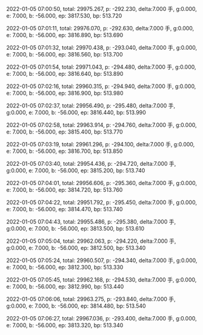 2022-01-05 07:00:50, total: 29975.267, p: -292.230, delta:7.000 手, g:0.000, e: 7.000, b: -56.000, ep: 3817.530, bp: 513.720

2022-01-05 07:01:11, total: 29976.070, p: -292.630, delta:7.000 手, g:0.000, e: 7.000, b: -56.000, ep: 3816.890, bp: 513.690

2022-01-05 07:01:32, total: 29970.438, p: -293.040, delta:7.000 手, g:0.000, e: 7.000, b: -56.000, ep: 3816.560, bp: 513.700

2022-01-05 07:01:54, total: 29971.043, p: -294.480, delta:7.000 手, g:0.000, e: 7.000, b: -56.000, ep: 3816.640, bp: 513.890

2022-01-05 07:02:16, total: 29960.315, p: -294.940, delta:7.000 手, g:0.000, e: 7.000, b: -56.000, ep: 3816.900, bp: 513.980

2022-01-05 07:02:37, total: 29956.490, p: -295.480, delta:7.000 手, g:0.000, e: 7.000, b: -56.000, ep: 3816.440, bp: 513.990

2022-01-05 07:02:58, total: 29963.914, p: -294.760, delta:7.000 手, g:0.000, e: 7.000, b: -56.000, ep: 3815.400, bp: 513.770

2022-01-05 07:03:19, total: 29961.296, p: -294.100, delta:7.000 手, g:0.000, e: 7.000, b: -56.000, ep: 3816.700, bp: 513.850

2022-01-05 07:03:40, total: 29954.436, p: -294.720, delta:7.000 手, g:0.000, e: 7.000, b: -56.000, ep: 3815.200, bp: 513.740

2022-01-05 07:04:01, total: 29956.606, p: -295.360, delta:7.000 手, g:0.000, e: 7.000, b: -56.000, ep: 3814.720, bp: 513.760

2022-01-05 07:04:22, total: 29951.792, p: -295.450, delta:7.000 手, g:0.000, e: 7.000, b: -56.000, ep: 3814.470, bp: 513.740

2022-01-05 07:04:43, total: 29955.486, p: -295.380, delta:7.000 手, g:0.000, e: 7.000, b: -56.000, ep: 3813.500, bp: 513.610

2022-01-05 07:05:04, total: 29962.063, p: -294.220, delta:7.000 手, g:0.000, e: 7.000, b: -56.000, ep: 3812.500, bp: 513.340

2022-01-05 07:05:24, total: 29960.507, p: -294.340, delta:7.000 手, g:0.000, e: 7.000, b: -56.000, ep: 3812.300, bp: 513.330

2022-01-05 07:05:45, total: 29962.168, p: -294.530, delta:7.000 手, g:0.000, e: 7.000, b: -56.000, ep: 3812.990, bp: 513.440

2022-01-05 07:06:06, total: 29963.275, p: -293.840, delta:7.000 手, g:0.000, e: 7.000, b: -56.000, ep: 3814.480, bp: 513.540

2022-01-05 07:06:27, total: 29967.036, p: -293.400, delta:7.000 手, g:0.000, e: 7.000, b: -56.000, ep: 3813.320, bp: 513.340